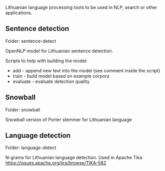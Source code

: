 Lithuanian language processing tools to be used in NLP, search or other applications.

## Sentence detection

Folder: sentence-detect

OpenNLP model for Lithuanian sentence detection.

Scripts to help with building the model:

+ add - append new text into the model (see comment inside the script)
+ train - build model based on example corpora
+ evaluate - evaluate detection quality

## Snowball

Folder: snowball

Snowball version of Porter stemmer for Lithuanian language

## Language detection

Folder: language-detect

N-grams for Lithuanian language detection. Used in Apache Tika 
https://issues.apache.org/jira/browse/TIKA-582
